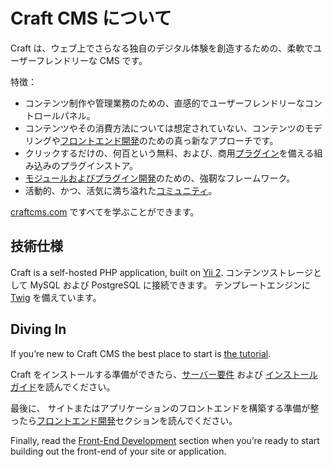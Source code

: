# Craft CMS について

Craft は、ウェブ上でさらなる独自のデジタル体験を創造するための、柔軟でユーザーフレンドリーな CMS です。

特徴：

- コンテンツ制作や管理業務のための、直感的でユーザーフレンドリーなコントロールパネル。
- コンテンツやその消費方法については想定されていない、コンテンツのモデリングや[フロントエンド開発](dev/README.md)のための真っ新なアプローチです。
- クリックするだけの、何百という無料、および、商用[プラグイン](https://plugins.craftcms.com/)を備える組み込みのプラグインストア。
- [モジュールおよびプラグイン開発](extend/README.md)のための、強靭なフレームワーク。
- 活動的、かつ、活気に満ち溢れた[コミュニティ](https://craftcms.com/community)。

[craftcms.com](https://craftcms.com) ですべてを学ぶことができます。

## 技術仕様

Craft is a self-hosted PHP application, built on [Yii 2](https://www.yiiframework.com/). コンテンツストレージとして MySQL および PostgreSQL に接続できます。 テンプレートエンジンに [Twig](https://twig.symfony.com) を備えています。

## Diving In

If you’re new to Craft CMS the best place to start is [the tutorial](/getting-started-tutorial/).

Craft をインストールする準備ができたら、[サーバー要件](requirements.md) および [インストールガイド](installation.md)を読んでください。

最後に、 サイトまたはアプリケーションのフロントエンドを構築する準備が整ったら[フロントエンド開発](dev/README.md)セクションを読んでください。

Finally, read the [Front-End Development](dev/README.md) section when you’re ready to start building out the front-end of your site or application.
